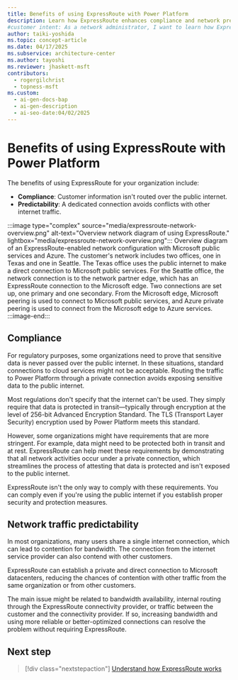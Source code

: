 ```yaml
---
title: Benefits of using ExpressRoute with Power Platform
description: Learn how ExpressRoute enhances compliance and network predictability for Power Platform by avoiding public internet traffic and ensuring dedicated connections.
#customer intent: As a network administrator, I want to learn how ExpressRoute minimizes internet traffic contention so that I can improve network security and predictability.  
author: taiki-yoshida
ms.topic: concept-article
ms.date: 04/17/2025
ms.subservice: architecture-center
ms.author: tayoshi
ms.reviewer: jhaskett-msft
contributors:
  - rogergilchrist
  - topness-msft
ms.custom:
  - ai-gen-docs-bap
  - ai-gen-description
  - ai-seo-date:04/02/2025
---
```


# Benefits of using ExpressRoute with Power Platform

The benefits of using ExpressRoute for your organization include:

- **Compliance**: Customer information isn't routed over the public internet.
- **Predictability**: A dedicated connection avoids conflicts with other internet traffic.

:::image type="complex" source="media/expressroute-network-overview.png" alt-text="Overview network diagram of using ExpressRoute." lightbox="media/expressroute-network-overview.png":::
   Overview diagram of an ExpressRoute-enabled network configuration with Microsoft public services and Azure. The customer's network includes two offices, one in Texas and one in Seattle. The Texas office uses the public internet to make a direct connection to Microsoft public services. For the Seattle office, the network connection is to the network partner edge, which has an ExpressRoute connection to the Microsoft edge. Two connections are set up, one primary and one secondary. From the Microsoft edge, Microsoft peering is used to connect to Microsoft public services, and Azure private peering is used to connect from the Microsoft edge to Azure services.
:::image-end:::

## Compliance

For regulatory purposes, some organizations need to prove that sensitive data is never passed over the public internet. In these situations, standard connections to cloud services might not be acceptable. Routing the traffic to Power Platform through a private connection avoids exposing sensitive data to the public internet.

Most regulations don't specify that the internet can't be used. They simply require that data is protected in transit&mdash;typically through encryption at the level of 256-bit Advanced Encryption Standard. The TLS (Transport Layer Security) encryption used by Power Platform meets this standard.

However, some organizations might have requirements that are more stringent. For example, data might need to be protected both in transit and at rest. ExpressRoute can help meet these requirements by demonstrating that all network activities occur under a private connection, which streamlines the process of attesting that data is protected and isn't exposed to the public internet.

ExpressRoute isn't the only way to comply with these requirements. You can comply even if you're using the public internet if you establish proper security and protection measures.

## Network traffic predictability

In most organizations, many users share a single internet connection, which can lead to contention for bandwidth. The connection from the internet service provider can also contend with other customers.

ExpressRoute can establish a private and direct connection to Microsoft datacenters, reducing the chances of contention with other traffic from the same organization or from other customers.  

The main issue might be related to bandwidth availability, internal routing through the ExpressRoute connectivity provider, or traffic between the customer and the connectivity provider. If so, increasing bandwidth and using more reliable or better-optimized connections can resolve the problem without requiring ExpressRoute.  

## Next step

> [!div class="nextstepaction"]
> [Understand how ExpressRoute works](how-expressroute-works.md)
